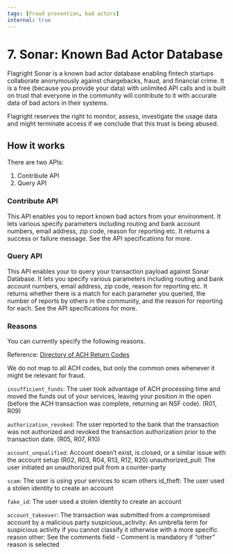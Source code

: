 ```yaml
---
tags: [Fraud prevention, bad actors]
internal: true
---
```


# 7. Sonar: Known Bad Actor Database

Flagright Sonar is a known bad actor database enabling fintech startups collaborate anonymously against chargebacks, fraud, and financial crime. It is a free (because you provide your data) with unlimited API calls and is built on trust that everyone in the community will contribute to it with accurate data of bad actors in their systems.

Flagright reserves the right to monitor, assess, investigate the usage data and might terminate access if we conclude that this trust is being abused.

## How it works

There are two APIs:

1. Contribute API
2. Query API

### Contribute API

This API enables you to report known bad actors from your environment. It lets various specify parameters including routing and bank account numbers, email address, zip code, reason for reporting etc. It returns a success or failure message. See the API specifications for more.

### Query API

This API enables your to query your transaction payload against Sonar Database. It lets you specify various parameters including routing and bank account numbers, email address, zip code, reason for reporting etc. It returns whether there is a match for each parameter you queried, the number of reports by others in the community, and the reason for reporting for each. See the API specifications for more.

### Reasons

You can currently specify the following reasons.

Reference: [Directory of ACH Return Codes](https://paysimple.com/help/Zions/ps30/a2-ach-return-codes/Directory_of_ACH_Return_Codes.htm#XREF_b3)

We do not map to all ACH codes, but only the common ones whenever it might be relevant for fraud.

`insufficient_funds`: The user took advantage of ACH processing time and moved the funds out of your services, leaving your position in the open (before the ACH transaction was complete, returning an NSF code). (R01, R09)

`authorization_revoked`: The user reported to the bank that the transaction was not authorized and revoked the transaction authorization prior to the transaction date. (R05, R07, R10)

`account_unqualified`: Account doesn’t exist, is closed, or a similar issue with the account setup (R02, R03, R04, R13, R12, R20)
unauthorized_pull: The user initiated an unauthorized pull from a counter-party

`scam`: The user is using your services to scam others
id_theft: The user used a stolen identity to create an account

`fake_id`: The user used a stolen identity to create an account

`account_takeover`: The transaction was submitted from a compromised account by a malicious party
suspicious_activity: An umbrella term for suspicious activity if you cannot classify it otherwise with a more specific reason
other: See the comments field - Comment is mandatory if “other” reason is selected
